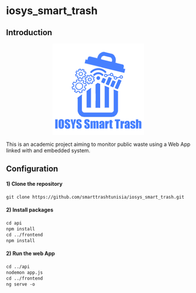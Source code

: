 # iosys_smart_trash

## Introduction

<p align="center">
  <img src="/frontend/src/assets/images/logo_pi.png" width="250" title="hover text">
</p>

This is an academic project aiming to monitor public waste using a Web App linked with and embedded system.

## Configuration
#### 1) Clone the repository
```
git clone https://github.com/smarttrashtunisia/iosys_smart_trash.git
```
#### 2) Install packages
```
cd api
npm install
cd ../frontend
npm install
```
#### 2) Run the web App
```
cd ../api
nodemon app.js
cd ../frontend
ng serve -o
```
